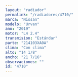 ```yaml
---
layout: "radiador"
permalink: "/radiadores/4710/"
marca: "Nissan"
modelo: "Urvan"
ano: "2019"
motor: "L4 2.4"
transmision: "Estándar"
parte: "214103XA0A"
clima: "Con clima"
alto: "14 1/8"
ancho: "21 7/16"
observaciones: ""
id: "4710"
---
```



